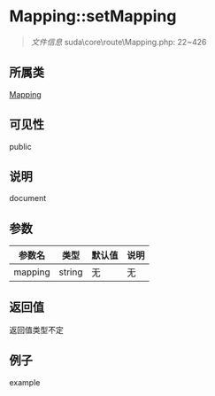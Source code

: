 # Mapping::setMapping

> *文件信息* suda\core\route\Mapping.php: 22~426
## 所属类 

[Mapping](../Mapping.md)

## 可见性

  public  
## 说明

document

## 参数

| 参数名 | 类型 | 默认值 | 说明 |
|--------|-----|-------|-------|
| mapping |  string | 无 | 无 |

## 返回值
返回值类型不定

## 例子

example